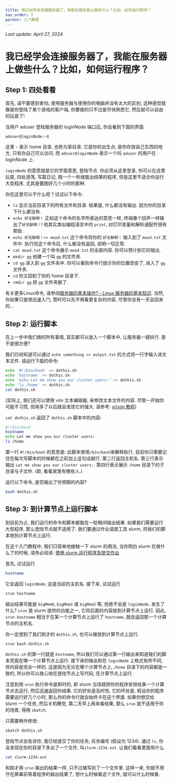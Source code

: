 ```yaml
---
title: 我已经学会连接服务器了，我能在服务器上做些什么？比如，如何运行程序？
nav_order: 3
parent: 入门教程
---
```


*Last update: April 27, 2024*

# 我已经学会连接服务器了，我能在服务器上做些什么？比如，如何运行程序？

## Step 1: 四处看看

首先, 请不要感到害怕, 使用服务器与使用你的电脑并没有太大的区别, 这种感觉就像是你登陆了某个游戏的客户端, 你要做的只不过是尽快熟悉它, 然后就可以自由的玩耍了!

当用户 aduser 登陆服务器的 loginNode 端口后, 你会看到下面的界面

~~~ text
aduser@loginNode:~$
~~~

这里 `~` 表示 home 目录, 也称为家目录. 它是你的出生点, 是你存放自己东西的地方, 只有你自己可以访问. 而 `aduser@loginNode` 表示一个叫 `aduser` 的用户在 loginNode 上.

`loginNode` 的意思就是它的字面意思, 登陆节点. 你必须从这里登录, 你可以在这里玩耍, 四处游荡, 写篇日记, 跑一个一秒就能出结果的程序, 但是这里不适合你运行大型程序, 尤其是要跑好几个小时的那种.

你在这里可以干什么呢？试试以下命令:

- `ls` 显示当前目录下的所有文件和目录. 结果是, 什么都没有输出. 因为你的目录下什么都没有.
- `echo 好无聊啊！` 正如这个命令的名字所表达的意思一样, 终端像个回声一样输出了`好无聊啊！`! 他其实类似编程语言中的 `print`, 对打印变量和解析通配符很有帮助.
- `echo 好无聊啊！>> mood.txt` 这个命令将你的 `好无聊啊！` 输入到了 `mood.txt` 文件中. 执行完这个命令后, 什么都没有返回, 说明一切正常.
- `cat mood.txt` 这个命令展示 `mood.txt` 的全部内容. 你可以预计到它的输出.
- `mkdir gg` 创建一个叫 `gg` 的文件夹.
- `cd gg` 进入到 `gg` 文件夹中. 你可以看到命令行提示你的位置改变了, 进入了 `gg` 文件夹.
- `cd` 你又回到了你的 home 目录下.
- `rmdir gg` 把 `gg` 文件夹删了.

有关更多Linux命令, 请参阅[服务器的基本操作? - Linux 服务器的基本知识](../knowledge/linux). 当然, 你如果只是想迅速入门, 暂时可以先不用看更复杂的内容, 尽管你总有一天会回来的...

## Step 2: 运行脚本

在上一步中我们做的所有事情, 其实都可以放入一个脚本中, 让服务器一键执行. 是不是很方便?

我们已经知道可以通过 `echo something >> output.txt` 的方式将一行字输入进文本文件. 请运行下面的命令:

~~~ bash
echo '#!/bin/bash' >> dothis.sh
echo 'hostname' >> dothis.sh
echo 'echo Let me show you our cluster users:' >> dothis.sh
echo 'ls /home' >> dothis.sh
cat dothis.sh
~~~

(实际上, 我们还可以使用 vim 文本编辑器, 来修改文本文件的内容. 尽管一开始你可能不习惯, 但用多了以后就会发现它的强大. 请参考: [vi/vim 教程](../knowledge/vim))

`cat dothis.sh` 返回了 `dothis.sh` 脚本中的内容:

~~~ bash
#!/bin/bash
hostname
echo Let me show you our cluster users:
ls /home
~~~

第一行 `#!/bin/bash` 的意思是: 此脚本使用`/bin/bash`来解释执行. 目前你只需要记住在每次写脚本的时候都在之前加上这句话就行. 第二行返回主机名. 第三行表示输出 `Let me show you our cluster users:`. 第四行表示展示 `/home` 目录下的子目录与子文件. (即, 看看家里有哪些人.)

运行以下命令, 是否输出了你预期的内容?

~~~ bash
bash dothis.sh
~~~

## Step 3: 到计算节点上运行脚本
到目前为止, 我们运行的命令和脚本都能在一眨眼间输出结果. 如果我们需要运行大型程序, 那么登陆节点就不适用了. 我们要通过作业调度工具 slurm, 将我们的脚本放到计算节点上运行.

在这个入门教程中, 我们只简单地接触一下 slurm 的用法, 当你明白 slurm 在做什么了的时候, 请务必阅读: [使用 slurm 运行程序及提交作业](../you-must/slurm)

首先, 试试运行

~~~ bash
hostname
~~~

它会返回 `loginNode`, 这是当前的主机名. 接下来, 试试运行

~~~ bash
srun hostname
~~~

输出结果可能是 `bigMem0`, `bigMem1` 或 `bigMem2` 等, 但绝不会是 `loginNode`. 发生了什么? `srun` 是 slurm 提供的功能之一, 它将后面的内容放到计算节点上运行. 因此, `srun hostname` 相当于在某一个计算节点上运行了 `hostname`, 就会返回那一个计算节点的主机名.

你一定想到了我们刚才的 `dothis.sh`, 也可以被放到计算节点上运行.

~~~ bash
srun bash dothis.sh
~~~

`dothis.sh` 的第一行就是 `hostname`, 所以我们可以通过第一行输出来知道我们的脚本究竟在哪一个计算节点上运行. 接下来的输出和在 `loginNode` 上格式有所不同, 但内容是完全一样的. 这是因为无论在哪个计算节点上, `/home` 目录下的内容都是一致的, 所以你可以放心地在登陆节点上写代码, 在计算节点上运行.

注意到用 `srun` 执行命令是即时的, 即 slurm 当场就把你的程序安排给某一个计算节点去运行, 然后迅速返回你结果. 它的好处是及时性, 它的坏处是, 假设你的程序需要运行好几个小时, 那么你的命令行就会始终卡在这个界面. 如果你想交给 slurm 一个任务, 然后关机睡觉, 第二天早上再来看结果, 那么 `srun` 就不适用于你的场景, 得用 `sbatch`.

只需要稍作修改:

~~~ bash
sbatch dothis.sh
~~~

登陆节点会告诉你, 我已经提交了你的任务, 任务编号 (假设为 1234). 通过 `ls`, 你会发现在你的目录下多出了一个文件, 叫`slurm-1234.out`. 让我们看看里面有什么.

~~~ bash
cat slurm-1234.out
~~~

和刚才用 `srun` 输出的结果一样, 只不过被写到了一个文件里. 这样一来, 你就不用守在屏幕前等着程序的输出结果了, 想什么时候看这个文件, 就可以什么时候看.
